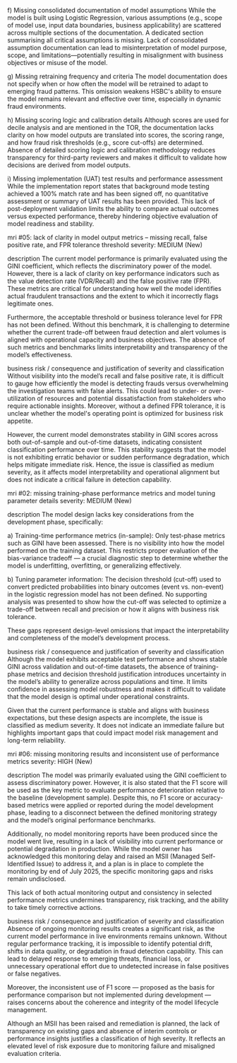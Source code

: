
f) Missing consolidated documentation of model assumptions
While the model is built using Logistic Regression, various assumptions (e.g., scope of model use, input data boundaries, business applicability) are scattered across multiple sections of the documentation. A dedicated section summarising all critical assumptions is missing. Lack of consolidated assumption documentation can lead to misinterpretation of model purpose, scope, and limitations—potentially resulting in misalignment with business objectives or misuse of the model.

g) Missing retraining frequency and criteria
The model documentation does not specify when or how often the model will be retrained to adapt to emerging fraud patterns. This omission weakens HSBC's ability to ensure the model remains relevant and effective over time, especially in dynamic fraud environments.

h) Missing scoring logic and calibration details
Although scores are used for decile analysis and are mentioned in the TOR, the documentation lacks clarity on how model outputs are translated into scores, the scoring range, and how fraud risk thresholds (e.g., score cut-offs) are determined. Absence of detailed scoring logic and calibration methodology reduces transparency for third-party reviewers and makes it difficult to validate how decisions are derived from model outputs.

i) Missing implementation (UAT) test results and performance assessment
While the implementation report states that background mode testing achieved a 100% match rate and has been signed off, no quantitative assessment or summary of UAT results has been provided. This lack of post-deployment validation limits the ability to compare actual outcomes versus expected performance, thereby hindering objective evaluation of model readiness and stability.



mri #05: lack of clarity in model output metrics – missing recall, false positive rate, and FPR tolerance threshold
severity: MEDIUM (New)

description
The current model performance is primarily evaluated using the GINI coefficient, which reflects the discriminatory power of the model. However, there is a lack of clarity on key performance indicators such as the value detection rate (VDR/Recall) and the false positive rate (FPR). These metrics are critical for understanding how well the model identifies actual fraudulent transactions and the extent to which it incorrectly flags legitimate ones.

Furthermore, the acceptable threshold or business tolerance level for FPR has not been defined. Without this benchmark, it is challenging to determine whether the current trade-off between fraud detection and alert volumes is aligned with operational capacity and business objectives. The absence of such metrics and benchmarks limits interpretability and transparency of the model’s effectiveness.

business risk / consequence and justification of severity and classification
Without visibility into the model’s recall and false positive rate, it is difficult to gauge how efficiently the model is detecting frauds versus overwhelming the investigation teams with false alerts. This could lead to under- or over-utilization of resources and potential dissatisfaction from stakeholders who require actionable insights. Moreover, without a defined FPR tolerance, it is unclear whether the model's operating point is optimized for business risk appetite.

However, the current model demonstrates stability in GINI scores across both out-of-sample and out-of-time datasets, indicating consistent classification performance over time. This stability suggests that the model is not exhibiting erratic behavior or sudden performance degradation, which helps mitigate immediate risk. Hence, the issue is classified as medium severity, as it affects model interpretability and operational alignment but does not indicate a critical failure in detection capability.





mri #02: missing training-phase performance metrics and model tuning parameter details
severity: MEDIUM (New)

description
The model design lacks key considerations from the development phase, specifically:

a) Training-time performance metrics (in-sample): Only test-phase metrics such as GINI have been assessed. There is no visibility into how the model performed on the training dataset. This restricts proper evaluation of the bias-variance tradeoff — a crucial diagnostic step to determine whether the model is underfitting, overfitting, or generalizing effectively.

b) Tuning parameter information: The decision threshold (cut-off) used to convert predicted probabilities into binary outcomes (event vs. non-event) in the logistic regression model has not been defined. No supporting analysis was presented to show how the cut-off was selected to optimize a trade-off between recall and precision or how it aligns with business risk tolerance.

These gaps represent design-level omissions that impact the interpretability and completeness of the model’s development process.

business risk / consequence and justification of severity and classification
Although the model exhibits acceptable test performance and shows stable GINI across validation and out-of-time datasets, the absence of training-phase metrics and decision threshold justification introduces uncertainty in the model’s ability to generalize across populations and time. It limits confidence in assessing model robustness and makes it difficult to validate that the model design is optimal under operational constraints.

Given that the current performance is stable and aligns with business expectations, but these design aspects are incomplete, the issue is classified as medium severity. It does not indicate an immediate failure but highlights important gaps that could impact model risk management and long-term reliability.


mri #06: missing monitoring results and inconsistent use of performance metrics
severity: HIGH (New)

description
The model was primarily evaluated using the GINI coefficient to assess discriminatory power. However, it is also stated that the F1 score will be used as the key metric to evaluate performance deterioration relative to the baseline (development sample). Despite this, no F1 score or accuracy-based metrics were applied or reported during the model development phase, leading to a disconnect between the defined monitoring strategy and the model’s original performance benchmarks.

Additionally, no model monitoring reports have been produced since the model went live, resulting in a lack of visibility into current performance or potential degradation in production. While the model owner has acknowledged this monitoring delay and raised an MSII (Managed Self-Identified Issue) to address it, and a plan is in place to complete the monitoring by end of July 2025, the specific monitoring gaps and risks remain undisclosed.

This lack of both actual monitoring output and consistency in selected performance metrics undermines transparency, risk tracking, and the ability to take timely corrective actions.

business risk / consequence and justification of severity and classification
Absence of ongoing monitoring results creates a significant risk, as the current model performance in live environments remains unknown. Without regular performance tracking, it is impossible to identify potential drift, shifts in data quality, or degradation in fraud detection capability. This can lead to delayed response to emerging threats, financial loss, or unnecessary operational effort due to undetected increase in false positives or false negatives.

Moreover, the inconsistent use of F1 score — proposed as the basis for performance comparison but not implemented during development — raises concerns about the coherence and integrity of the model lifecycle management.

Although an MSII has been raised and remediation is planned, the lack of transparency on existing gaps and absence of interim controls or performance insights justifies a classification of high severity. It reflects an elevated level of risk exposure due to monitoring failure and misaligned evaluation criteria.


